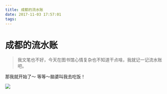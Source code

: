 ```yaml
---
title: 成都的流水账
date: 2017-11-03 17:57:01
tags:
---
```


# 成都的流水账
> 我文笔也不好，今天在图书馆心情复杂也不知道干点啥，我就记一记流水账吧。

那我就开始了～
等等～脑婆叫我去吃饭！

![](UNADJUSTEDNONRAW_thumb_4.jpg)